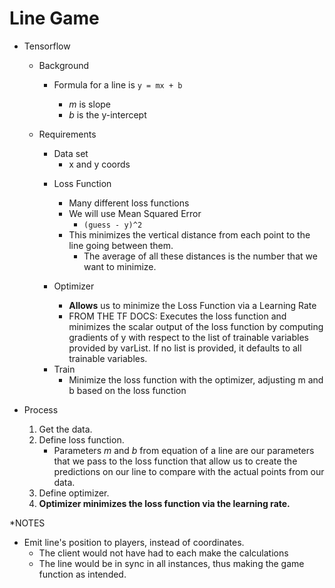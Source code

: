 # Line Game

- Tensorflow

  - Background

    - Formula for a line is `y = mx + b`

      - _m_ is slope
      - _b_ is the y-intercept

  * Requirements

    - Data set
      - x and y coords

    * Loss Function

      - Many different loss functions
      - We will use Mean Squared Error
        - `(guess - y)^2`
      - This minimizes the vertical distance from each point to the line going between them.
        - The average of all these distances is the number that we want to minimize.

    * Optimizer
      - **Allows** us to minimize the Loss Function via a Learning Rate
      - FROM THE TF DOCS: Executes the loss function and minimizes the scalar output of the loss function by computing gradients of y with respect to the list of trainable variables provided by varList. If no list is provided, it defaults to all trainable variables.

    - Train
      - Minimize the loss function with the optimizer, adjusting m and b based on the loss function

- Process

  1.  Get the data.
  2.  Define loss function.
      - Parameters _m_ and _b_ from equation of a line are our parameters that we pass to the loss function that allow us to create the predictions on our line to compare with the actual points from our data.
  3.  Define optimizer.
  4.  **Optimizer minimizes the loss function via the learning rate.**

\*NOTES

- Emit line's position to players, instead of coordinates.
  - The client would not have had to each make the calculations
  - The line would be in sync in all instances, thus making the game function as intended.
